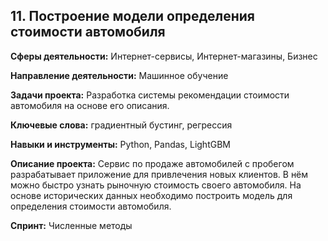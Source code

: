 ## 11. Построение модели определения стоимости автомобиля

**Сферы деятельности:** Интернет-сервисы, Интернет-магазины, Бизнес

**Направление деятельности:** Машинное обучение

**Задачи проекта:** Разработка системы рекомендации стоимости автомобиля на основе его описания.

**Ключевые слова:** градиентный бустинг, регрессия

**Навыки и инструменты:** Python, Pandas, LightGBM

**Описание проекта:** Сервис по продаже автомобилей с пробегом разрабатывает приложение для привлечения новых клиентов. В нём можно быстро узнать рыночную стоимость своего автомобиля. На основе исторических данных необходимо построить модель для определения стоимости автомобиля.

**Спринт:** Численные методы

